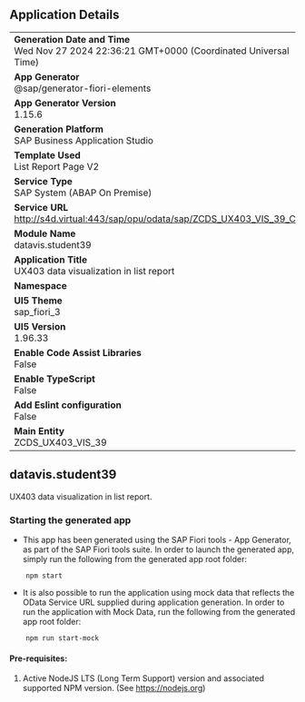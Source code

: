 ## Application Details
|               |
| ------------- |
|**Generation Date and Time**<br>Wed Nov 27 2024 22:36:21 GMT+0000 (Coordinated Universal Time)|
|**App Generator**<br>@sap/generator-fiori-elements|
|**App Generator Version**<br>1.15.6|
|**Generation Platform**<br>SAP Business Application Studio|
|**Template Used**<br>List Report Page V2|
|**Service Type**<br>SAP System (ABAP On Premise)|
|**Service URL**<br>http://s4d.virtual:443/sap/opu/odata/sap/ZCDS_UX403_VIS_39_CDS|
|**Module Name**<br>datavis.student39|
|**Application Title**<br>UX403 data visualization in list  report|
|**Namespace**<br>|
|**UI5 Theme**<br>sap_fiori_3|
|**UI5 Version**<br>1.96.33|
|**Enable Code Assist Libraries**<br>False|
|**Enable TypeScript**<br>False|
|**Add Eslint configuration**<br>False|
|**Main Entity**<br>ZCDS_UX403_VIS_39|

## datavis.student39

UX403 data visualization in list  report.

### Starting the generated app

-   This app has been generated using the SAP Fiori tools - App Generator, as part of the SAP Fiori tools suite.  In order to launch the generated app, simply run the following from the generated app root folder:

```
    npm start
```

- It is also possible to run the application using mock data that reflects the OData Service URL supplied during application generation.  In order to run the application with Mock Data, run the following from the generated app root folder:

```
    npm run start-mock
```

#### Pre-requisites:

1. Active NodeJS LTS (Long Term Support) version and associated supported NPM version.  (See https://nodejs.org)


